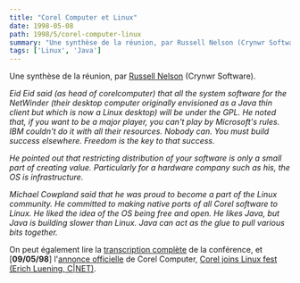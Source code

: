 ```yaml
---
title: "Corel Computer et Linux"
date: 1998-05-08
path: 1998/5/corel-computer-linux
summary: "Une synthèse de la réunion, par Russell Nelson (Crynwr Software)."
tags: ['Linux', 'Java']
---
```


<P>
Une synthèse de la réunion, par <A HREF="http://www.crynwr.com/">Russell Nelson</A> (Crynwr Software).
</P>

<EM>
<P>
Eid Eid said (as head of corelcomputer) that all the system software for
the NetWinder (their desktop computer originally envisioned as a Java thin
client but which is now a Linux desktop) will be under the GPL. He noted
that, if you want to be a major player, you can't play by Microsoft's
rules. IBM couldn't do it with all their resources. Nobody can. You must
build success elsewhere.  Freedom is the key to that success.
</P>

<P>
He pointed out that restricting distribution of your software is only a
small part of creating value.  Particularly for a hardware company such
as his, the OS is infrastructure.
</P>

<P>
Michael Cowpland said that he was proud to become a part of the Linux
community. He committed to making native ports of all Corel software to
Linux. He liked the idea of the OS being free and open. He likes Java,
but Java is building slower than Linux. Java can act as the glue to pull
various bits together.
</P>
</EM>
<P>
On peut également lire la <A HREF="http://linux.mit.edu/cgi-bin/corel.cgi">transcription
complète</A> de la conférence, et [<B>09/05/98</B>] l'<A HREF="http://www.corelcomputer.com/products/announcement.htm">annonce
officielle</A> de Corel Computer, <A HREF="http://www.news.com/News/Item/0,4,21929,00.html">Corel joins Linux
fest (Erich Luening, C|NET)</A>.
</P>



